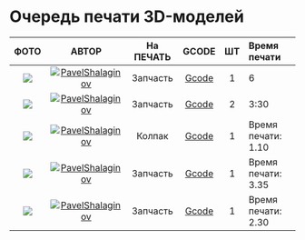 # Очередь печати 3D-моделей


| ФОТО | АВТОР | На ПЕЧАТЬ | GCODE | ШТ | Время печати |
|:-----:|:-------:|:---------:|:-----:|:---:|:-----------------|
|![](https://github.com/PavelShalaginov/3D-models/blob/master/QUEUE/img/XmotorLeft.png)| [![PavelShalaginov](https://avatars0.githubusercontent.com/u/3833771)](https://github.com/PavelShalaginov)       | Запчасть | [Gcode](https://github.com/PavelShalaginov/3D-models/blob/master/QUEUE/Gcodes/XmotorLeft.6h.gcode)| 1 | 6|
|![](https://github.com/PavelShalaginov/3D-models/blob/master/QUEUE/img/Zmotor.png?raw=10)|[![PavelShalaginov](https://avatars0.githubusercontent.com/u/3833771)](https://github.com/PavelShalaginov)       | Запчасть | [Gcode](https://github.com/PavelShalaginov/3D-models/blob/master/QUEUE/Gcodes/Zmotor.gcode)| 2 | 3:30|
| ![](https://github.com/soda-io/3D-models/blob/master/QUEUE/img/cap.png?raw=10)|[![PavelShalaginov](https://avatars0.githubusercontent.com/u/3833771)](https://github.com/PavelShalaginov)       | Колпак| [Gcode](https://raw.githubusercontent.com/soda-io/3D-models/master/QUEUE/Gcodes/cap.gcode?token=3833771__eyJzY29wZSI6IlJhd0Jsb2I6c29kYS1pby8zRC1tb2RlbHMvbWFzdGVyL1FVRVVFL0djb2Rlcy9jYXAuZ2NvZGUiLCJleHBpcmVzIjoxMzk3OTE2MjIxfQ%3D%3D--85ff90770efa13d7f0e913a6749fa518ad5c19fa)| 1| Время печати: 1.10| 
|   ![](https://github.com/soda-io/3D-models/blob/master/QUEUE/img/1.png?raw=10)    |  [![PavelShalaginov](https://avatars0.githubusercontent.com/u/3833771)](https://github.com/PavelShalaginov)       |  Запчасть         |   [Gcode](https://raw.githubusercontent.com/soda-io/3D-models/master/QUEUE/Gcodes/Corners.gcode?token=3833771__eyJzY29wZSI6IlJhd0Jsb2I6c29kYS1pby8zRC1tb2RlbHMvbWFzdGVyL1FVRVVFL0djb2Rlcy9Db3JuZXJzLmdjb2RlIiwiZXhwaXJlcyI6MTM5NzY2NzUyOH0%3D--1eb6a3b7fe6a10559506edfc73a0966fe9b98857)    | 1   |    Время печати: 3.35              |
|![](https://github.com/soda-io/3D-models/blob/master/QUEUE/img/15.png?raw=10)|  [![PavelShalaginov](https://avatars0.githubusercontent.com/u/3833771)](https://github.com/PavelShalaginov)       |  Запчасть         |   [Gcode](https://raw.githubusercontent.com/soda-io/3D-models/master/QUEUE/Gcodes/Y%20Motor.gcode?token=3833771__eyJzY29wZSI6IlJhd0Jsb2I6c29kYS1pby8zRC1tb2RlbHMvbWFzdGVyL1FVRVVFL0djb2Rlcy9ZIE1vdG9yLmdjb2RlIiwiZXhwaXJlcyI6MTM5NzY2OTAwNH0%3D--43ff33da4370c5e2ce8e39fab5a03669b99eeeae)| 1 | Время печати: 2.30|
